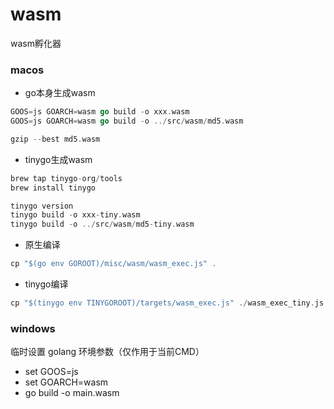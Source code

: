 # wasm
wasm孵化器

### macos
* go本身生成wasm
```go
GOOS=js GOARCH=wasm go build -o xxx.wasm
GOOS=js GOARCH=wasm go build -o ../src/wasm/md5.wasm

gzip --best md5.wasm
```
* tinygo生成wasm
```go
brew tap tinygo-org/tools
brew install tinygo

tinygo version
tinygo build -o xxx-tiny.wasm
tinygo build -o ../src/wasm/md5-tiny.wasm
```

* 原生编译
```go
cp "$(go env GOROOT)/misc/wasm/wasm_exec.js" .
```

* tinygo编译
```go
cp "$(tinygo env TINYGOROOT)/targets/wasm_exec.js" ./wasm_exec_tiny.js
```



### windows
临时设置 golang 环境参数（仅作用于当前CMD）
* set GOOS=js 
* set GOARCH=wasm
* go build -o main.wasm
